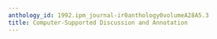 ```yaml
---
anthology_id: 1992.ipm_journal-ir0anthology0volumeA28A5.3
title: Computer-Supported Discussion and Annotation
---
```

